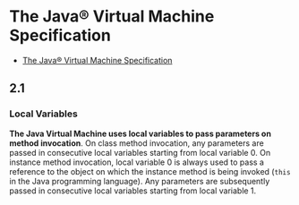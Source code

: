 # The Java® Virtual Machine Specification

- [The Java® Virtual Machine Specification](https://docs.oracle.com/javase/specs/jvms/se8/html/index.html)

## 2.1

### Local Variables

**The Java Virtual Machine uses local variables to pass parameters on method invocation**. On class method invocation, any parameters are passed in consecutive local variables starting from local variable 0. On instance method invocation, local variable 0 is always used to pass a reference to the object on which the instance method is being invoked (`this` in the Java programming language). Any parameters are subsequently passed in consecutive local variables starting from local variable 1.

